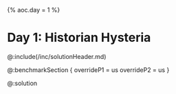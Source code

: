 {%
aoc.day = 1
%}

# Day 1: Historian Hysteria

@:include(/inc/solutionHeader.md)


@:benchmarkSection {
    overrideP1 = us
    overrideP2 = us
}

@:solution